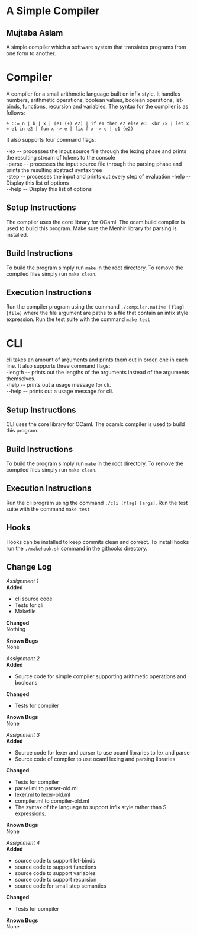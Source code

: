 # A Simple Compiler
## Mujtaba Aslam
A simple compiler which a software system that translates programs from one form to another.

# Compiler
A compiler for a small arithmetic language built on infix style. It handles numbers, arithmetic operations, boolean values, boolean operations, let-binds, functions, recursion and variables. The syntax for the compiler is as follows:

`e ::= n | b | x | (e1 (+) e2) | if e1 then e2 else e3  <br />
    | let x = e1 in e2 | fun x -> e | fix f x -> e | e1 (e2)`  

It also supports four command flags:

-lex -- processes the input source file through the lexing phase and prints the resulting stream of tokens to the console  
-parse -- processes the input source file through the parsing phase and prints the resulting abstract syntax tree  
-step -- processes the input and prints out every step of evaluation
-help --  Display this list of options  
--help -- Display this list of options  


## Setup Instructions
The compiler uses the core library for OCaml. The ocamlbuild compiler is used to build this program. Make sure the Menhir library for parsing is installed.

## Build Instructions
To build the program simply run `make` in the root directory. To remove the compiled files simply run `make clean`.

## Execution Instructions
Run the compiler program using the command `./compiler.native [flag] [file]` where the file argument are paths to a file that contain an infix style expression. Run the test suite with the command `make test`

# CLI  
cli takes an amount of arguments and prints them out in order, one in each line. It also supports three command flags:  
-length -- prints out the lengths of the arguments instead of the arguments themselves.  
-help -- prints out a usage message for cli.  
--help -- prints out a usage message for cli.  

## Setup Instructions
CLI uses the core library for OCaml. The ocamlc compiler is used to build this program.

## Build Instructions
To build the program simply run `make` in the root directory. To remove the compiled files simply run `make clean`.

## Execution Instructions
Run the cli program using the command `./cli [flag] [args]`. Run the test suite with the command `make test`

## Hooks
Hooks can be installed to keep commits clean and correct. To install hooks run the `./makehook.sh` command in the githooks directory.

## Change Log  
*Assignment 1*  
**Added**  
* cli source code  
* Tests for cli   
* Makefile  

**Changed**  
Nothing  

**Known Bugs**  
None  

*Assignment 2*  
**Added**  
* Source code for simple compiler supporting arithmetic operations and booleans

**Changed**  
* Tests for compiler

**Known Bugs**  
None  

*Assignment 3*  
**Added**  
* Source code for lexer and parser to use ocaml libraries to lex and parse
* Source code of compiler to use ocaml lexing and parsing libraries

**Changed**  
* Tests for compiler
* parsel.ml to parser-old.ml
* lexer.ml to lexer-old.ml
* compiler.ml to compiler-old.ml
* The syntax of the language to support infix style rather than S-expressions.

**Known Bugs**  
None  

*Assignment 4*  
**Added**  
* source code to support let-binds  
* source code to support functions  
* source code to support variables
* source code to support recursion  
* source code for small step semantics  

**Changed**  
* Tests for compiler  

**Known Bugs**  
None  

